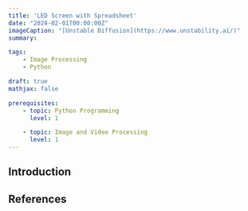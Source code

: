```yaml
---
title: 'LED Screen with Spreadsheet'
date: "2024-02-01T00:00:00Z"
imageCaption: "[Unstable Diffusion](https://www.unstability.ai/)"
summary: 

tags:
    - Image Processing
    - Python

draft: true
mathjax: false 

prerequisites:
    - topic: Python Programming
      level: 1

    - topic: Image and Video Processing
      level: 1 
---
```


## Introduction




## References

[^1]: *Why It Was Almost Impossible to Make the Blue LED* - Veritasium. [YouTube Video](https://www.youtube.com/watch?v=AF8d72mA41M)
    
[^2]: *Stand-up comedy routine about Spreadsheets* - Standup Maths. [YouTube Video](https://www.youtube.com/watch?v=UBX2QQHlQ_I)